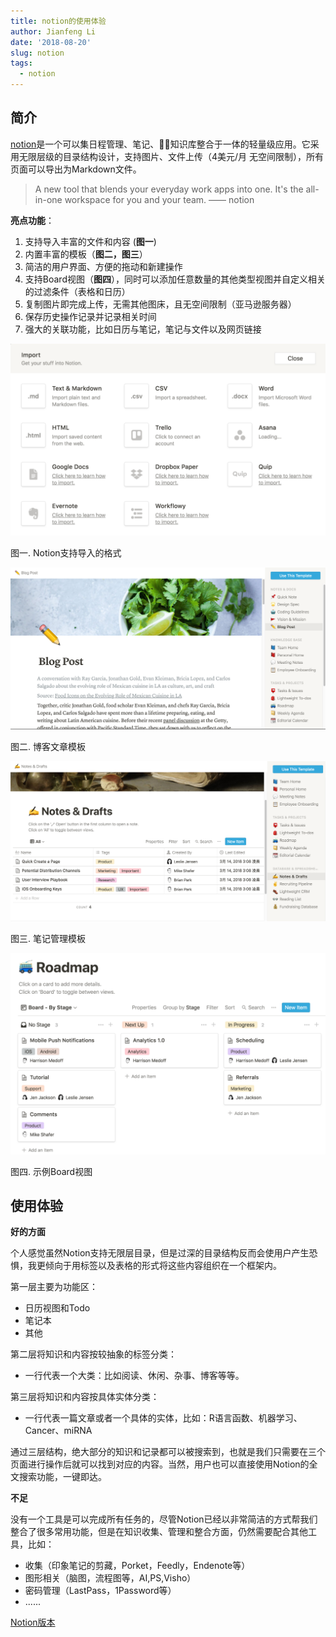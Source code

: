 ```yaml
---
title: notion的使用体验
author: Jianfeng Li
date: '2018-08-20'
slug: notion
tags:
  - notion
---
```


## 简介

[notion](https://www.notion.so/)是一个可以集日程管理、笔记、知识库整合于一体的轻量级应用。它采用无限层级的目录结构设计，支持图片、文件上传（4美元/月 无空间限制），所有页面可以导出为Markdown文件。

> A new tool that blends your everyday work apps into one. It's the all-in-one workspace for you and your team. —— notion

**亮点功能**：

1. 支持导入丰富的文件和内容 (**图一**)
2. 内置丰富的模板（**图二，图三**）
3. 简洁的用户界面、方便的拖动和新建操作
4. 支持Board视图（**图四**），同时可以添加任意数量的其他类型视图并自定义相关的过滤条件（表格和日历）
5. 复制图片即完成上传，无需其他图床，且无空间限制（亚马逊服务器）
6. 保存历史操作记录并记录相关时间
7. 强大的关联功能，比如日历与笔记，笔记与文件以及网页链接

![](https://github.com/Miachol/ftp/raw/master/files/images/Untitled-ed05c2fb-401c-4c3e-9a88-311968a6aa84.png)

图一. Notion支持导入的格式

![](https://github.com/Miachol/ftp/raw/master/files/images/Untitled-e4cd1621-f4ab-40fb-b6ea-b4ac38e8e298.png)

图二. 博客文章模板

![](https://github.com/Miachol/ftp/raw/master/files/images/Untitled-048a31d8-49ea-4562-a27e-158af8a03907.png)

图三. 笔记管理模板

![](https://github.com/Miachol/ftp/raw/master/files/images/Untitled-c8a718d2-a04c-482d-816e-742a73771562.png)

图四. 示例Board视图

## 使用体验

**好的方面**

个人感觉虽然Notion支持无限层目录，但是过深的目录结构反而会使用户产生恐惧，我更倾向于用标签以及表格的形式将这些内容组织在一个框架内。

第一层主要为功能区：

- 日历视图和Todo
- 笔记本
- 其他

第二层将知识和内容按较抽象的标签分类：

- 一行代表一个大类：比如阅读、休闲、杂事、博客等等。

第三层将知识和内容按具体实体分类：

- 一行代表一篇文章或者一个具体的实体，比如：R语言函数、机器学习、Cancer、miRNA

通过三层结构，绝大部分的知识和记录都可以被搜索到，也就是我们只需要在三个页面进行操作后就可以找到对应的内容。当然，用户也可以直接使用Notion的全文搜索功能，一键即达。

**不足**

没有一个工具是可以完成所有任务的，尽管Notion已经以非常简洁的方式帮我们整合了很多常用功能，但是在知识收集、管理和整合方面，仍然需要配合其他工具，比如：

- 收集（印象笔记的剪藏，Porket，Feedly，Endenote等）
- 图形相关（脑图，流程图等，AI,PS,Visho）
- 密码管理（LastPass，1Password等）
- ......

[Notion版本](https://www.notion.so/sjtu/2018-08-20-notion-97b88f76da32425a95c76561cb5ab41a)